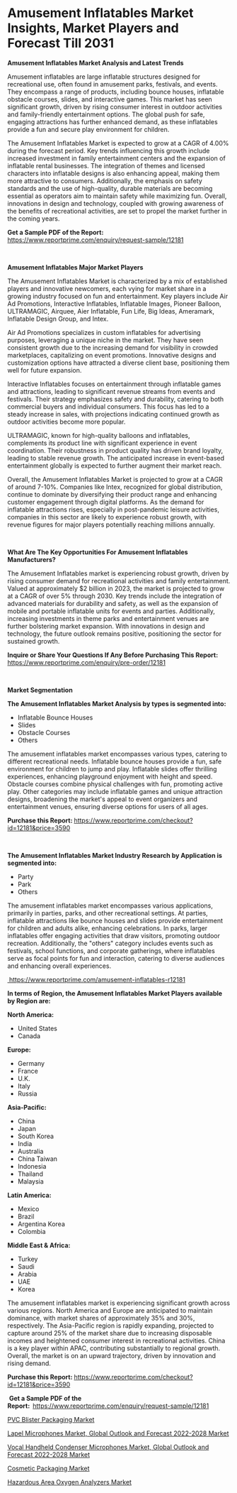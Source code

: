 <p><h1>Amusement Inflatables Market Insights, Market Players and Forecast Till 2031</h1></p><p><strong>Amusement Inflatables Market Analysis and Latest Trends</strong></p>
<p><p>Amusement inflatables are large inflatable structures designed for recreational use, often found in amusement parks, festivals, and events. They encompass a range of products, including bounce houses, inflatable obstacle courses, slides, and interactive games. This market has seen significant growth, driven by rising consumer interest in outdoor activities and family-friendly entertainment options. The global push for safe, engaging attractions has further enhanced demand, as these inflatables provide a fun and secure play environment for children.</p><p>The Amusement Inflatables Market is expected to grow at a CAGR of 4.00% during the forecast period. Key trends influencing this growth include increased investment in family entertainment centers and the expansion of inflatable rental businesses. The integration of themes and licensed characters into inflatable designs is also enhancing appeal, making them more attractive to consumers. Additionally, the emphasis on safety standards and the use of high-quality, durable materials are becoming essential as operators aim to maintain safety while maximizing fun. Overall, innovations in design and technology, coupled with growing awareness of the benefits of recreational activities, are set to propel the market further in the coming years.</p></p>
<p><strong>Get a Sample PDF of the Report:&nbsp;</strong> <a href="https://www.reportprime.com/enquiry/request-sample/12181">https://www.reportprime.com/enquiry/request-sample/12181</a></p>
<p>&nbsp;</p>
<p><strong>Amusement Inflatables Major Market Players</strong></p>
<p><p>The Amusement Inflatables Market is characterized by a mix of established players and innovative newcomers, each vying for market share in a growing industry focused on fun and entertainment. Key players include Air Ad Promotions, Interactive Inflatables, Inflatable Images, Pioneer Balloon, ULTRAMAGIC, Airquee, Aier Inflatable, Fun Life, Big Ideas, Ameramark, Inflatable Design Group, and Intex.</p><p>Air Ad Promotions specializes in custom inflatables for advertising purposes, leveraging a unique niche in the market. They have seen consistent growth due to the increasing demand for visibility in crowded marketplaces, capitalizing on event promotions. Innovative designs and customization options have attracted a diverse client base, positioning them well for future expansion.</p><p>Interactive Inflatables focuses on entertainment through inflatable games and attractions, leading to significant revenue streams from events and festivals. Their strategy emphasizes safety and durability, catering to both commercial buyers and individual consumers. This focus has led to a steady increase in sales, with projections indicating continued growth as outdoor activities become more popular.</p><p>ULTRAMAGIC, known for high-quality balloons and inflatables, complements its product line with significant experience in event coordination. Their robustness in product quality has driven brand loyalty, leading to stable revenue growth. The anticipated increase in event-based entertainment globally is expected to further augment their market reach.</p><p>Overall, the Amusement Inflatables Market is projected to grow at a CAGR of around 7-10%. Companies like Intex, recognized for global distribution, continue to dominate by diversifying their product range and enhancing customer engagement through digital platforms. As the demand for inflatable attractions rises, especially in post-pandemic leisure activities, companies in this sector are likely to experience robust growth, with revenue figures for major players potentially reaching millions annually.</p></p>
<p>&nbsp;</p>
<p><strong>What Are The Key Opportunities For Amusement Inflatables Manufacturers?</strong></p>
<p><p>The Amusement Inflatables market is experiencing robust growth, driven by rising consumer demand for recreational activities and family entertainment. Valued at approximately $2 billion in 2023, the market is projected to grow at a CAGR of over 5% through 2030. Key trends include the integration of advanced materials for durability and safety, as well as the expansion of mobile and portable inflatable units for events and parties. Additionally, increasing investments in theme parks and entertainment venues are further bolstering market expansion. With innovations in design and technology, the future outlook remains positive, positioning the sector for sustained growth.</p></p>
<p><strong>Inquire or Share Your Questions If Any Before Purchasing This Report:</strong> <a href="https://www.reportprime.com/enquiry/pre-order/12181">https://www.reportprime.com/enquiry/pre-order/12181</a></p>
<p>&nbsp;</p>
<p><strong>Market Segmentation</strong></p>
<p><strong>The Amusement Inflatables Market Analysis by types is segmented into:</strong></p>
<p><ul><li>Inflatable Bounce Houses</li><li>Slides</li><li>Obstacle Courses</li><li>Others</li></ul></p>
<p><p>The amusement inflatables market encompasses various types, catering to different recreational needs. Inflatable bounce houses provide a fun, safe environment for children to jump and play. Inflatable slides offer thrilling experiences, enhancing playground enjoyment with height and speed. Obstacle courses combine physical challenges with fun, promoting active play. Other categories may include inflatable games and unique attraction designs, broadening the market's appeal to event organizers and entertainment venues, ensuring diverse options for users of all ages.</p></p>
<p><strong>Purchase this Report:&nbsp;</strong><a href="https://www.reportprime.com/checkout?id=12181&price=3590">https://www.reportprime.com/checkout?id=12181&price=3590</a></p>
<p>&nbsp;</p>
<p><strong>The Amusement Inflatables Market Industry Research by Application is segmented into:</strong></p>
<p><ul><li>Party</li><li>Park</li><li>Others</li></ul></p>
<p><p>The amusement inflatables market encompasses various applications, primarily in parties, parks, and other recreational settings. At parties, inflatable attractions like bounce houses and slides provide entertainment for children and adults alike, enhancing celebrations. In parks, larger inflatables offer engaging activities that draw visitors, promoting outdoor recreation. Additionally, the "others" category includes events such as festivals, school functions, and corporate gatherings, where inflatables serve as focal points for fun and interaction, catering to diverse audiences and enhancing overall experiences.</p></p>
<p><a href="https://www.reportprime.com/amusement-inflatables-r12181">&nbsp;https://www.reportprime.com/amusement-inflatables-r12181</a></p>
<p><strong>In terms of Region, the Amusement Inflatables Market Players available by Region are:</strong></p>
<p>
    <p> <strong> North America: </strong>
        <ul>
            <li>United States</li>
            <li>Canada</li>
        </ul>
        </p> 
    <p> <strong> Europe: </strong>
        <ul>
            <li>Germany</li>
            <li>France</li>
            <li>U.K.</li>
            <li>Italy</li>
            <li>Russia</li>
        </ul>
        </p> 
    <p> <strong> Asia-Pacific: </strong>
        <ul>
            <li>China</li>
            <li>Japan</li>
            <li>South Korea</li>
            <li>India</li>
            <li>Australia</li>
            <li>China Taiwan</li>
            <li>Indonesia</li>
            <li>Thailand</li>
            <li>Malaysia</li>
        </ul>
        </p> 
    <p> <strong> Latin America: </strong>
        <ul>
            <li>Mexico</li>
            <li>Brazil</li>
            <li>Argentina Korea</li>
            <li>Colombia</li>
        </ul>
        </p> 
    <p> <strong> Middle East & Africa: </strong>
        <ul>
            <li>Turkey</li>
            <li>Saudi</li>
            <li>Arabia</li>
            <li>UAE</li>
            <li>Korea</li>
        </ul>
    </p>
    </p>
<p><p>The amusement inflatables market is experiencing significant growth across various regions. North America and Europe are anticipated to maintain dominance, with market shares of approximately 35% and 30%, respectively. The Asia-Pacific region is rapidly expanding, projected to capture around 25% of the market share due to increasing disposable incomes and heightened consumer interest in recreational activities. China is a key player within APAC, contributing substantially to regional growth. Overall, the market is on an upward trajectory, driven by innovation and rising demand.</p></p>
<p><strong>Purchase this Report: </strong><a href="https://www.reportprime.com/checkout?id=12181&price=3590">https://www.reportprime.com/checkout?id=12181&price=3590</a></p>
<p>&nbsp;<strong>Get a Sample PDF of the Report:&nbsp;&nbsp;</strong><a href="https://www.reportprime.com/enquiry/request-sample/12181">https://www.reportprime.com/enquiry/request-sample/12181</a></p>
<p><strong></strong></p>
<p><p><a href="https://medium.com/@daveblock12/market-insights-global-pvc-blister-packaging-market-forecast-and-innovation-trends-2024-2031-83a0dff35d7e">PVC Blister Packaging Market</a></p><p><a href="https://www.linkedin.com/pulse/navigating-global-lapel-microphones-market-outlook-forecast-bep3f?trackingId=p7BmYQhzS1aVux9bGUgjog%3D%3D">Lapel Microphones Market, Global Outlook and Forecast 2022-2028 Market</a></p><p><a href="https://www.linkedin.com/pulse/analyzing-vocal-handheld-condenser-microphones-market-global-c7xvf?trackingId=NxcKGAZpSoGPohEDETrzEA%3D%3D">Vocal Handheld Condenser Microphones Market, Global Outlook and Forecast 2022-2028 Market</a></p><p><a href="https://medium.com/@tedbrakus/cosmetic-packaging-industry-forecast-market-shifts-and-strategic-imperatives-2024-2031-8482fc5dae54">Cosmetic Packaging Market</a></p><p><a href="https://issuu.com/reportprime-2/docs/hazardous-area-oxygen-analyzers-mar_0b06ef92ae4a81">Hazardous Area Oxygen Analyzers Market</a></p></p>